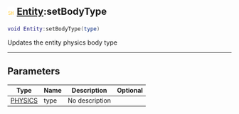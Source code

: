 ## ![shared](.gitbook/assets/shared.png) [Entity](./readme/Entity/README.md):setBodyType

```lua
void Entity:setBodyType(type)
```

Updates the entity physics body type

------
## Parameters

| Type   | Name | Description | Optional |
| ------ | ---- | ----------- | -------: |
| [PHYSICS](./readme/PHYSICS/README.md) | type | No description |  |

